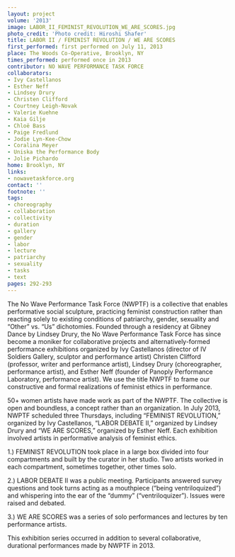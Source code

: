 ```yaml
---
layout: project
volume: '2013'
image: LABOR_II_FEMINIST_REVOLUTION_WE_ARE_SCORES.jpg
photo_credit: 'Photo credit: Hiroshi Shafer'
title: LABOR II / FEMINIST REVOLUTION / WE ARE SCORES
first_performed: first performed on July 11, 2013
place: The Woods Co-Operative, Brooklyn, NY
times_performed: performed once in 2013
contributor: NO WAVE PERFORMANCE TASK FORCE
collaborators:
- Ivy Castellanos
- Esther Neff
- Lindsey Drury
- Christen Clifford
- Courtney Leigh-Novak
- Valerie Kuehne
- Kaia Gilje
- Chloë Bass
- Paige Fredlund
- Jodie Lyn-Kee-Chow
- Coralina Meyer
- Uniska the Performance Body
- Jolie Pichardo
home: Brooklyn, NY
links:
- nowavetaskforce.org
contact: ''
footnote: ''
tags:
- choreography
- collaboration
- collectivity
- duration
- gallery
- gender
- labor
- lecture
- patriarchy
- sexuality
- tasks
- text
pages: 292-293
---
```


The No Wave Performance Task Force (NWPTF) is a collective that enables performative social sculpture, practicing feminist construction rather than reacting solely to existing conditions of patriarchy, gender, sexuality and “Other” vs. “Us” dichotomies. Founded through a residency at Gibney Dance by Lindsey Drury, the No Wave Performance Task Force has since become a moniker for collaborative projects and alternatively-formed performance exhibitions organized by Ivy Castellanos (director of IV Soldiers Gallery, sculptor and performance artist) Christen Clifford (professor, writer and performance artist), Lindsey Drury (choreographer, performance artist), and Esther Neff (founder of Panoply Performance Laboratory, performance artist). We use the title NWPTF to frame our constructive and formal realizations of feminist ethics in performance.

50+ women artists have made work as part of the NWPTF. The collective is open and boundless, a concept rather than an organization. In July 2013, NWPTF scheduled three Thursdays, including “FEMINIST REVOLUTION,” organized by Ivy Castellanos, “LABOR DEBATE II,” organized by Lindsey Drury and “WE ARE SCORES,” organized by Esther Neff. Each exhibition involved artists in performative analysis of feminist ethics.

1.) FEMINIST REVOLUTION took place in a large box divided into four compartments and built by the curator in her studio. Two artists worked in each compartment, sometimes together, other times solo.

2.) LABOR DEBATE II was a public meeting. Participants answered survey questions and took turns acting as a mouthpiece (“being ventriloquized”) and whispering into the ear of the “dummy” (“ventriloquizer”). Issues were raised and debated.

3.) WE ARE SCORES was a series of solo performances and lectures by ten performance artists.

This exhibition series occurred in addition to several collaborative, durational performances made by NWPTF in 2013.
